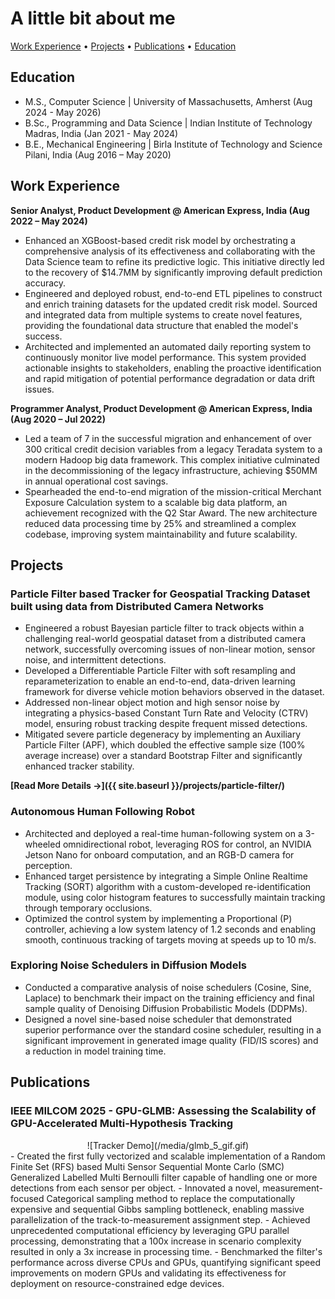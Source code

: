 # A little bit about me

[Work Experience](#work-experience) • [Projects](#projects) • [Publications](#publications) • [Education](#education)

## Education
- M.S., Computer Science | University of Massachusetts, Amherst (Aug 2024 - May 2026)
- B.Sc., Programming and Data Science | Indian Institute of Technology Madras, India (Jan 2021 - May 2024)
- B.E., Mechanical Engineering | Birla Institute of Technology and Science Pilani, India (Aug 2016 – May 2020)

## Work Experience
**Senior Analyst, Product Development @ American Express, India (Aug 2022 – May 2024)** 
                                                                                                          
-	Enhanced an XGBoost-based credit risk model by orchestrating a comprehensive analysis of its effectiveness and collaborating with the Data Science team to refine its predictive logic. This initiative directly led to the recovery of $14.7MM by significantly improving default prediction accuracy.
-	Engineered and deployed robust, end-to-end ETL pipelines to construct and enrich training datasets for the updated credit risk model. Sourced and integrated data from multiple systems to create novel features, providing the foundational data structure that enabled the model's success.
-	Architected and implemented an automated daily reporting system to continuously monitor live model performance. This system provided actionable insights to stakeholders, enabling the proactive identification and rapid mitigation of potential performance degradation or data drift issues.

**Programmer Analyst, Product Development @ American Express, India (Aug 2020 – Jul 2022)** 
-	Led a team of 7 in the successful migration and enhancement of over 300 critical credit decision variables from a legacy Teradata system to a modern Hadoop big data framework. This complex initiative culminated in the decommissioning of the legacy infrastructure, achieving $50MM in annual operational cost savings.
-	Spearheaded the end-to-end migration of the mission-critical Merchant Exposure Calculation system to a scalable big data platform, an achievement recognized with the Q2 Star Award. The new architecture reduced data processing time by 25% and streamlined a complex codebase, improving system maintainability and future scalability.

## Projects
### Particle Filter based Tracker for Geospatial Tracking Dataset built using data from Distributed Camera Networks
-	Engineered a robust Bayesian particle filter to track objects within a challenging real-world geospatial dataset from a distributed camera network, successfully overcoming issues of non-linear motion, sensor noise, and intermittent detections.
-	Developed a Differentiable Particle Filter with soft resampling and reparameterization to enable an end-to-end, data-driven learning framework for diverse vehicle motion behaviors observed in the dataset.
-	Addressed non-linear object motion and high sensor noise by integrating a physics-based Constant Turn Rate and Velocity (CTRV) model, ensuring robust tracking despite frequent missed detections.
-	Mitigated severe particle degeneracy by implementing an Auxiliary Particle Filter (APF), which doubled the effective sample size (100% average increase) over a standard Bootstrap Filter and significantly enhanced tracker stability.

**[Read More Details →]({{ site.baseurl }}/projects/particle-filter/)**

### Autonomous Human Following Robot
-	Architected and deployed a real-time human-following system on a 3-wheeled omnidirectional robot, leveraging ROS for control, an NVIDIA Jetson Nano for onboard computation, and an RGB-D camera for perception.
-	Enhanced target persistence by integrating a Simple Online Realtime Tracking (SORT) algorithm with a custom-developed re-identification module, using color histogram features to successfully maintain tracking through temporary occlusions.
-	Optimized the control system by implementing a Proportional (P) controller, achieving a low system latency of 1.2 seconds and enabling smooth, continuous tracking of targets moving at speeds up to 10 m/s.

### Exploring Noise Schedulers in Diffusion Models
-	Conducted a comparative analysis of noise schedulers (Cosine, Sine, Laplace) to benchmark their impact on the training efficiency and final sample quality of Denoising Diffusion Probabilistic Models (DDPMs).
-	Designed a novel sine-based noise scheduler that demonstrated superior performance over the standard cosine scheduler, resulting in a significant improvement in generated image quality (FID/IS scores) and a reduction in model training time.


## Publications
### IEEE MILCOM 2025 - GPU-GLMB: Assessing the Scalability of GPU-Accelerated Multi-Hypothesis Tracking
<div style="text-align: center;">
  ![Tracker Demo](/media/glmb_5_gif.gif)
</div>
-	Created the first fully vectorized and scalable implementation of a Random Finite Set (RFS) based Multi Sensor Sequential Monte Carlo (SMC) Generalized Labelled Multi Bernoulli filter capable of handling one or more detections from each sensor per object. 
-	Innovated a novel, measurement-focused Categorical sampling method to replace the computationally expensive and sequential Gibbs sampling bottleneck, enabling massive parallelization of the track-to-measurement assignment step.
-	Achieved unprecedented computational efficiency by leveraging GPU parallel processing, demonstrating that a 100x increase in scenario complexity resulted in only a 3x increase in processing time.
-	Benchmarked the filter's performance across diverse CPUs and GPUs, quantifying significant speed improvements on modern GPUs and validating its effectiveness for deployment on resource-constrained edge devices.
